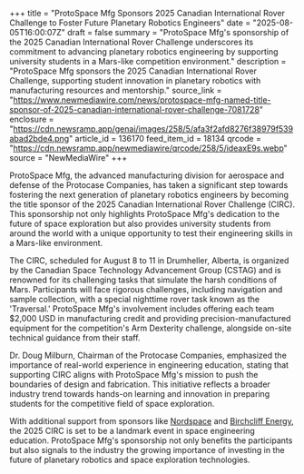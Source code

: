 +++
title = "ProtoSpace Mfg Sponsors 2025 Canadian International Rover Challenge to Foster Future Planetary Robotics Engineers"
date = "2025-08-05T16:00:07Z"
draft = false
summary = "ProtoSpace Mfg's sponsorship of the 2025 Canadian International Rover Challenge underscores its commitment to advancing planetary robotics engineering by supporting university students in a Mars-like competition environment."
description = "ProtoSpace Mfg sponsors the 2025 Canadian International Rover Challenge, supporting student innovation in planetary robotics with manufacturing resources and mentorship."
source_link = "https://www.newmediawire.com/news/protospace-mfg-named-title-sponsor-of-2025-canadian-international-rover-challenge-7081728"
enclosure = "https://cdn.newsramp.app/genai/images/258/5/afa3f2afd8276f38979f539abad2bde4.png"
article_id = 136170
feed_item_id = 18134
qrcode = "https://cdn.newsramp.app/newmediawire/qrcode/258/5/ideaxE9s.webp"
source = "NewMediaWire"
+++

<p>ProtoSpace Mfg, the advanced manufacturing division for aerospace and defense of the Protocase Companies, has taken a significant step towards fostering the next generation of planetary robotics engineers by becoming the title sponsor of the 2025 Canadian International Rover Challenge (CIRC). This sponsorship not only highlights ProtoSpace Mfg's dedication to the future of space exploration but also provides university students from around the world with a unique opportunity to test their engineering skills in a Mars-like environment.</p><p>The CIRC, scheduled for August 8 to 11 in Drumheller, Alberta, is organized by the Canadian Space Technology Advancement Group (CSTAG) and is renowned for its challenging tasks that simulate the harsh conditions of Mars. Participants will face rigorous challenges, including navigation and sample collection, with a special nighttime rover task known as the 'Traversal.' ProtoSpace Mfg's involvement includes offering each team $2,000 USD in manufacturing credit and providing precision-manufactured equipment for the competition's Arm Dexterity challenge, alongside on-site technical guidance from their staff.</p><p>Dr. Doug Milburn, Chairman of the Protocase Companies, emphasized the importance of real-world experience in engineering education, stating that supporting CIRC aligns with ProtoSpace Mfg's mission to push the boundaries of design and fabrication. This initiative reflects a broader industry trend towards hands-on learning and innovation in preparing students for the competitive field of space exploration.</p><p>With additional support from sponsors like <a href="https://www.nordspace.com" rel="nofollow" target="_blank">Nordspace</a> and <a href="https://www.birchcliffenergy.com" rel="nofollow" target="_blank">Birchcliff Energy</a>, the 2025 CIRC is set to be a landmark event in space engineering education. ProtoSpace Mfg's sponsorship not only benefits the participants but also signals to the industry the growing importance of investing in the future of planetary robotics and space exploration technologies.</p>